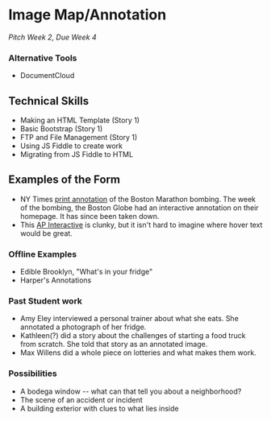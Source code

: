 # Image Map/Annotation
*Pitch Week 2, Due Week 4*

### Alternative Tools
+ DocumentCloud

## Technical Skills
+ Making an HTML Template (Story 1)
+ Basic Bootstrap (Story 1)
+ FTP and File Management (Story 1)
+ Using JS Fiddle to create work
+ Migrating from JS Fiddle to HTML

## Examples of the Form

+ NY Times [print annotation](http://www.nytimes.com/interactive/2013/04/15/us/site-of-the-boston-marathon-explosion.html) of the Boston Marathon bombing. The week of the bombing, the Boston Globe had an interactive annotation on their homepage. It has since been taken down. 
+ This [AP Interactive](http://www.boston.com/news/local/massachusetts/2014/04/14/interactive-the-boston-marathon-bombing/7zaZKLuEh5ooMe9KHoGkyO/story.html) is clunky, but it isn't hard to imagine where hover text would be great. 

### Offline Examples

+ Edible Brooklyn, "What's in your fridge"
+ Harper's Annotations

### Past Student work
+ Amy Eley interviewed a personal trainer about what she eats. She annotated a photograph of her fridge.
+ Kathleen(?) did a story about the challenges of starting a food truck from scratch. She told that story as an annotated image.
+ Max Willens did a whole piece on lotteries and what makes them work. 

### Possibilities
+ A bodega window -- what can that tell you about a neighborhood?
+ The scene of an accident or incident 
+ A building exterior with clues to what lies inside
